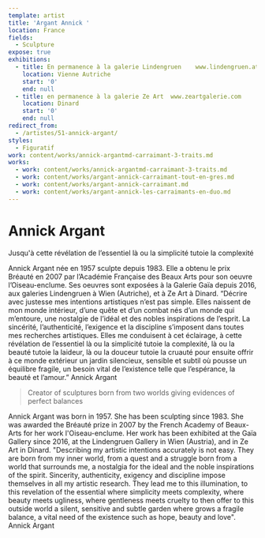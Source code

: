 ```yaml
---
template: artist
title: 'Argant Annick '
location: France
fields:
  - Sculpture
expose: true
exhibitions:
  - title: En permanence à la galerie Lindengruen    www.lindengruen.at
    location: Vienne Autriche
    start: '0'
    end: null
  - title: en permanence à la galerie Ze Art  www.zeartgalerie.com
    location: Dinard
    start: '0'
    end: null
redirect_from:
  - /artistes/51-annick-argant/
styles:
  - Figuratif
work: content/works/annick-argantmd-carraimant-3-traits.md
works:
  - work: content/works/annick-argantmd-carraimant-3-traits.md
  - work: content/works/argant-annick-carraimant-tout-en-gres.md
  - work: content/works/argant-annick-carraimant.md
  - work: content/works/argant-annick-les-carraimants-en-duo.md
---
```


# Annick Argant

Jusqu'à cette révélation de l’essentiel là ou la simplicité tutoie la complexité

Annick Argant née en 1957 sculpte depuis 1983. Elle a obtenu le prix Bréauté en 2007 par l’Académie Française des Beaux Arts pour son oeuvre l’Oiseau-enclume. Ses oeuvres sont exposées à la Galerie Gaïa depuis 2016, aux galeries Lindengruen à Wien (Autriche), et à Ze Art à Dinard. “Décrire avec justesse mes intentions artistiques n’est pas simple. Elles naissent de mon monde intérieur, d’une quête et d’un combat nés d’un monde qui m’entoure, une nostalgie de l’idéal et des nobles inspirations de l’esprit. La sincérité, l’authenticité, l’exigence et la discipline s’imposent dans toutes mes recherches artistiques. Elles me conduisent à cet éclairage, à cette révélation de l’essentiel là ou la simplicité tutoie la complexité, là ou la beauté tutoie la laideur, là ou la douceur tutoie la cruauté pour ensuite offrir à ce monde extérieur un jardin silencieux, sensible et subtil où pousse un équilibre fragile, un besoin vital de l’existence telle que l’espérance, la beauté et l’amour.” Annick Argant

> Creator of sculptures born from two worlds giving evidences of perfect balances

Annick Argant was born in 1957. She has been sculpting since 1983. She was awarded the Bréauté prize in 2007 by the French Academy of Beaux-Arts for her work l'Oiseau-enclume. Her work has been exhibited at the Gaïa Gallery since 2016, at the Lindengruen Gallery in Wien (Austria), and in Ze Art in Dinard. "Describing my artistic intentions accurately is not easy. They are born from my inner world, from a quest and a struggle born from a world that surrounds me, a nostalgia for the ideal and the noble inspirations of the spirit. Sincerity, authenticity, exigency and discipline impose themselves in all my artistic research. They lead me to this illumination, to this revelation of the essential where simplicity meets complexity, where beauty meets ugliness, where gentleness meets cruelty to then offer to this outside world a silent, sensitive and subtle garden where grows a fragile balance, a vital need of the existence such as hope, beauty and love". Annick Argant
